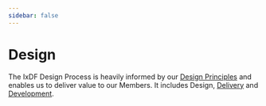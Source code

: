```yaml
---
sidebar: false
---
```


# Design

The IxDF Design Process is heavily informed by our [Design Principles](design-principles.md) and enables us to deliver value to our Members. It includes Design, [Delivery](delivery-process.md) and [Development](/development).

